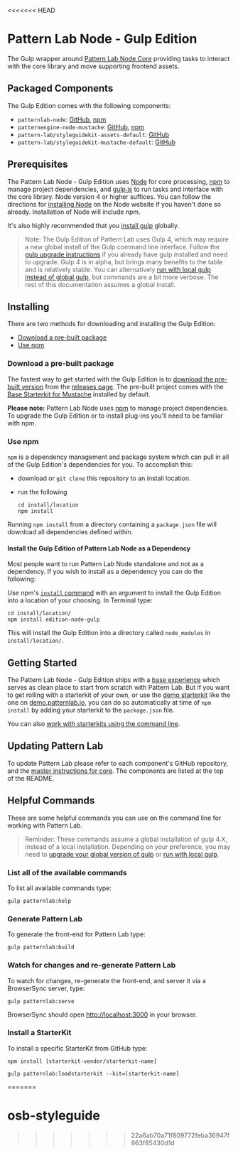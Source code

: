 <<<<<<< HEAD
# Pattern Lab Node - Gulp Edition

The Gulp wrapper around [Pattern Lab Node Core](https://github.com/pattern-lab/patternlab-node) providing tasks to interact with the core library and move supporting frontend assets.

## Packaged Components

The Gulp Edition comes with the following components:

* `patternlab-node`: [GitHub](https://github.com/pattern-lab/patternlab-node), [npm](https://www.npmjs.com/package/patternlab-node)
* `patternengine-node-mustache`: [GitHub](https://github.com/pattern-lab/patternengine-node-mustache), [npm](https://www.npmjs.com/package/patternengine-node-mustache)
* `pattern-lab/styleguidekit-assets-default`: [GitHub](https://github.com/pattern-lab/styleguidekit-assets-default)
* `pattern-lab/styleguidekit-mustache-default`: [GitHub](https://github.com/pattern-lab/styleguidekit-mustache-default)

## Prerequisites

The Pattern Lab Node - Gulp Edition uses [Node](https://nodejs.org) for core processing, [npm](https://www.npmjs.com/) to manage project dependencies, and [gulp.js](http://gulpjs.com/) to run tasks and interface with the core library. Node version 4 or higher suffices. You can follow the directions for [installing Node](https://nodejs.org/en/download/) on the Node website if you haven't done so already. Installation of Node will include npm.

It's also highly recommended that you [install gulp](hhttps://github.com/gulpjs/gulp/blob/4.0/docs/getting-started.md) globally.

> Note: The Gulp Edition of Pattern Lab uses Gulp 4, which may require a new global install of the Gulp command line interface. Follow the [gulp upgrade instructions](https://github.com/pattern-lab/edition-node-gulp/wiki/Updating-to-Gulp-4) if you already have gulp installed and need to upgrade. Gulp 4 is in alpha, but brings many benefits to the table and is relatively stable. You can alternatively [run with local gulp instead of global gulp](https://github.com/pattern-lab/patternlab-node/wiki/Running-with-Local-Gulp-Instead-of-Global-Gulp), but commands are a bit more verbose. The rest of this documentation assumes a global install.

## Installing

There are two methods for downloading and installing the Gulp Edition:

* [Download a pre-built package](#download-a-pre-built-package)
* [Use npm](#use-npm)

### Download a pre-built package

The fastest way to get started with the Gulp Edition is to [download the pre-built version](https://github.com/pattern-lab/edition-node-gulp/releases) from the [releases page](https://github.com/pattern-lab/edition-node-gulp/releases). The pre-built project comes with the [Base Starterkit for Mustache](https://github.com/pattern-lab/starterkit-mustache-base) installed by default.

**Please note:** Pattern Lab Node uses [npm](https://www.npmjs.com/) to manage project dependencies. To upgrade the Gulp Edition or to install plug-ins you'll need to be familiar with npm.

### Use npm

`npm` is a dependency management and package system which can pull in all of the Gulp Edition's dependencies for you. To accomplish this:

* download or `git clone` this repository to an install location.

* run the following

    ```
    cd install/location
    npm install
    ```

Running `npm install` from a directory containing a `package.json` file will download all dependencies defined within.

#### Install the Gulp Edition of Pattern Lab Node as a Dependency

Most people want to run Pattern Lab Node standalone and not as a dependency. If you wish to install as a dependency you can do the following:

Use npm's [`install` command](https://docs.npmjs.com/cli/install) with an argument to install the Gulp Edition into a location of your choosing. In Terminal type:

    cd install/location/
    npm install edition-node-gulp

This will install the Gulp Edition into a directory called `node_modules` in `install/location/`.

## Getting Started

The Pattern Lab Node - Gulp Edition ships with a [base experience](https://github.com/pattern-lab/starterkit-mustache-base) which serves as clean place to start from scratch with Pattern Lab. But if you want to get rolling with a starterkit of your own, or use the [demo starterkit](https://github.com/pattern-lab/starterkit-mustache-demo) like the one on [demo.patternlab.io](http://demo.patternlab.io), you can do so automatically at time of `npm install` by adding your starterkit to the `package.json` file.

You can also [work with starterkits using the command line](https://github.com/pattern-lab/patternlab-node/wiki/Importing-Starterkits).

## Updating Pattern Lab

To update Pattern Lab please refer to each component's GitHub repository, and the [master instructions for core](https://github.com/pattern-lab/patternlab-node/wiki/Upgrading). The components are listed at the top of the README.

## Helpful Commands

These are some helpful commands you can use on the command line for working with Pattern Lab.

> Reminder: These commands assume a global installation of gulp 4.X, instead of a local installation. Depending on your preference, you may need to [upgrade your global version of gulp](https://github.com/pattern-lab/edition-node-gulp/wiki/Updating-to-Gulp-4) or [run with local gulp](https://github.com/pattern-lab/patternlab-node/wiki/Running-with-Local-Gulp-Instead-of-Global-Gulp).

### List all of the available commands

To list all available commands type:

    gulp patternlab:help

### Generate Pattern Lab

To generate the front-end for Pattern Lab type:

    gulp patternlab:build

### Watch for changes and re-generate Pattern Lab

To watch for changes, re-generate the front-end, and server it via a BrowserSync server,  type:

    gulp patternlab:serve

BrowserSync should open [http://localhost:3000](http://localhost:3000) in your browser.

### Install a StarterKit

To install a specific StarterKit from GitHub type:

    npm install [starterkit-vendor/starterkit-name]

    gulp patternlab:loadstarterkit --kit=[starterkit-name]
=======
# osb-styleguide
>>>>>>> 22a6ab70a71f809772feba36947f963f85430d1d
